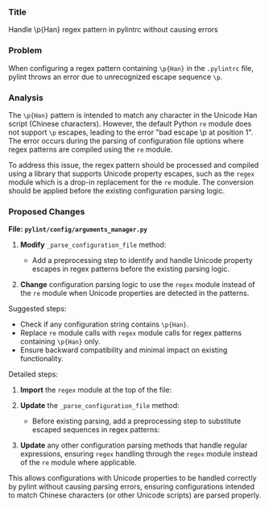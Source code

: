 ### Title
Handle \p{Han} regex pattern in pylintrc without causing errors

### Problem
When configuring a regex pattern containing `\p{Han}` in the `.pylintrc` file, pylint throws an error due to unrecognized escape sequence `\p`.

### Analysis
The `\p{Han}` pattern is intended to match any character in the Unicode Han script (Chinese characters). However, the default Python `re` module does not support `\p` escapes, leading to the error "bad escape \p at position 1". The error occurs during the parsing of configuration file options where regex patterns are compiled using the `re` module.

To address this issue, the regex pattern should be processed and compiled using a library that supports Unicode property escapes, such as the `regex` module which is a drop-in replacement for the `re` module. The conversion should be applied before the existing configuration parsing logic.

### Proposed Changes
**File: `pylint/config/arguments_manager.py`**

1. **Modify** `_parse_configuration_file` method:
    - Add a preprocessing step to identify and handle Unicode property escapes in regex patterns before the existing parsing logic.
  
2. **Change** configuration parsing logic to use the `regex` module instead of the `re` module when Unicode properties are detected in the patterns.
  
Suggested steps:
- Check if any configuration string contains `\p{Han}`.
- Replace `re` module calls with `regex` module calls for regex patterns containing `\p{Han}` only.
- Ensure backward compatibility and minimal impact on existing functionality.

Detailed steps:
1. **Import** the `regex` module at the top of the file:
    

2. **Update** the `_parse_configuration_file` method:
    - Before existing parsing, add a preprocessing step to substitute escaped sequences in regex patterns:
      

3. **Update** any other configuration parsing methods that handle regular expressions, ensuring `regex` handling through the `regex` module instead of the `re` module where applicable.

This allows configurations with Unicode properties to be handled correctly by pylint without causing parsing errors, ensuring configurations intended to match Chinese characters (or other Unicode scripts) are parsed properly.